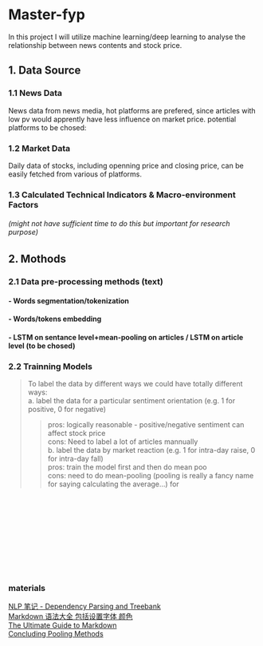 # Master-fyp

In this project I will utilize machine learning/deep learning to analyse the relationship between news contents and stock price.

## 1. Data Source
### 1.1 News Data
News data from news media, hot platforms are prefered, since articles with low pv would apprently have less influence on market price. 
potential platforms to be chosed: 
### 1.2 Market Data
Daily data of stocks, including openning price and closing price, can be easily fetched from various of platforms.

### 1.3 Calculated Technical Indicators & Macro-environment Factors 
###### (might not have sufficient time to do this but important for research purpose)


## 2. Mothods
### 2.1 Data pre-processing methods (text)
#### - Words segmentation/tokenization
#### - Words/tokens embedding
#### - LSTM on sentance level+mean-pooling on articles / LSTM on article level (to be chosed)
#### 
### 2.2 Trainning Models
>To label the data by different ways we could have totally different ways: </br>
>a. label the data for a particular sentiment orientation (e.g. 1 for positive, 0 for negative) </br>
>>pros: logically reasonable - positive/negative sentiment can affect stock price </br>
>>cons: Need to label a lot of articles mannually </br>
>b. label the data by market reaction (e.g. 1 for intra-day raise, 0 for intra-day fall) </br>
>>pros: train the model first and then do mean poo </br>
>>cons: need to do mean-pooling (pooling is really a fancy name for saying calculating the average...) for </br>















</br>
</br>
</br>
</br>
</br>
</br>
</br>
</br>
</br>

### materials
[NLP 笔记 - Dependency Parsing and Treebank](http://www.shuang0420.com/2017/03/09/NLP%20%E7%AC%94%E8%AE%B0%20-%20Dependency%20Parsing%20and%20Treebank/) </br>
[Markdown 语法大全 包括设置字体 颜色](https://blog.csdn.net/qcx321/article/details/53780672#commentBox) </br>
[The Ultimate Guide to Markdown](https://blog.ghost.org/markdown/) </br>
[Concluding Pooling Methods](https://blog.csdn.net/danieljianfeng/article/details/42433475) </br>
